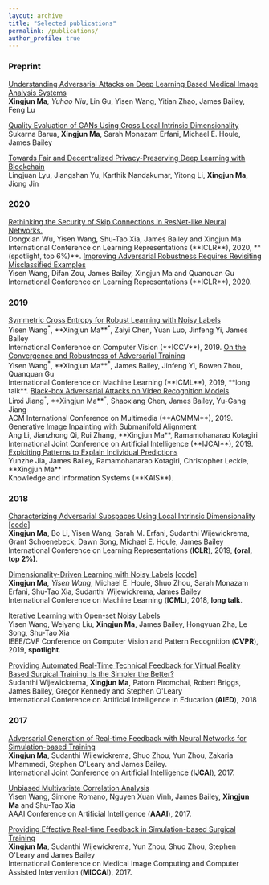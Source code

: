 ```yaml
---
layout: archive
title: "Selected publications"
permalink: /publications/
author_profile: true
---
```


### Preprint

<a href="https://arxiv.org/abs/1907.10456" target="_blank">Understanding Adversarial Attacks on Deep Learning Based Medical Image Analysis Systems</a><br/>
**Xingjun Ma**<sup>*</sup>, Yuhao Niu<sup>*</sup>, Lin Gu, Yisen Wang, Yitian Zhao, James Bailey, Feng Lu


<a href="https://arxiv.org/abs/1905.00643" target="_blank">Quality Evaluation of GANs Using Cross Local Intrinsic Dimensionality</a><br/>
Sukarna Barua, **Xingjun Ma**, Sarah Monazam Erfani, Michael E. Houle, James Bailey

<a href="https://arxiv.org/abs/1906.01167" target="_blank">Towards Fair and Decentralized Privacy-Preserving Deep Learning with Blockchain</a><br/>
Lingjuan Lyu, Jiangshan Yu, Karthik Nandakumar, Yitong Li, **Xingjun Ma**, Jiong Jin

### 2020

<a href="https://openreview.net/forum?id=BJlRs34Fvr" target="_blank">
Rethinking the Security of Skip Connections in ResNet-like Neural Networks.</a><br/>
Dongxian Wu, Yisen Wang, Shu-Tao Xia, James Bailey and Xingjun Ma<br/>
International Conference on Learning Representations (**ICLR**), 2020, **(spotlight, top 6%)**.

<a href="https://openreview.net/forum?id=rklOg6EFwS" target="_blank">
Improving Adversarial Robustness Requires Revisiting Misclassified Examples</a><br/> Yisen Wang, Difan Zou, James Bailey, Xingjun Ma and Quanquan Gu <br/>
International Conference on Learning Representations (**ICLR**), 2020.

### 2019

<a href="https://arxiv.org/abs/1908.06112" target="_blank">
Symmetric Cross Entropy for Robust Learning with Noisy Labels</a><br/>
Yisen Wang<sup>*</sup>, **Xingjun Ma**<sup>*</sup>, Zaiyi Chen, Yuan Luo, Jinfeng Yi, James Bailey<br/>
International Conference on Computer Vision (**ICCV**), 2019.

<a href="http://proceedings.mlr.press/v97/wang19i/wang19i.pdf" target="_blank">
On the Convergence and Robustness of Adversarial Training</a><br/>
Yisen Wang<sup>*</sup>, **Xingjun Ma**<sup>*</sup>, James Bailey, Jinfeng Yi, Bowen Zhou, Quanquan Gu<br/>
International Conference on Machine Learning (**ICML**), 2019, **long talk**.

<a href="https://arxiv.org/abs/1904.05181" target="_blank">
Black-box Adversarial Attacks on Video Recognition Models</a><br/>
Linxi Jiang<sup>*</sup>, **Xingjun Ma**<sup>*</sup>, Shaoxiang Chen, James Bailey, Yu-Gang Jiang<br/>
ACM International Conference on Multimedia (**ACMMM**), 2019.

<a href="http://arxiv.org/abs/1908.00211" target="_blank">
Generative Image Inpainting with Submanifold Alignment</a><br/>
Ang Li, Jianzhong Qi, Rui Zhang, **Xingjun Ma**, Ramamohanarao Kotagiri<br/>
International Joint Conference on Artificial Intelligence (**IJCAI**), 2019.

<a href="https://people.eng.unimelb.edu.au/baileyj/papers/KAIS2019.pdf" target="_blank"> 
Exploiting Patterns to Explain Individual Predictions</a><br/>
Yunzhe Jia, James Bailey, Ramamohanarao Kotagiri, Christopher Leckie, **Xingjun Ma**<br/>
Knowledge and Information Systems (**KAIS**).

<!-- 
<a href="https://minerva-access.unimelb.edu.au/bitstream/handle/11343/219680/Machine%20Learning%20with%20Adversarial%20Perturbations%20and%20Noisy%20Labels.pdf?sequence=1&isAllowed=y" target="_blank">Machine Learning with Adversarial Perturbations and Noisy Labels</a><br/>
Xingjun Ma, PhD thesis.
-->

### 2018

<a href="https://arxiv.org/pdf/1801.02613.pdf" target="_blank">Characterizing Adversarial Subspaces Using Local Intrinsic Dimensionality</a> [<a href="https://github.com/xingjunm/lid_adversarial_subspace_detection" target="_blank">code</a>]<br/>
**Xingjun Ma**, Bo Li, Yisen Wang, Sarah M. Erfani, Sudanthi Wijewickrema,  Grant Schoenebeck, Dawn Song, Michael E. Houle, James Bailey<br/>
International Conference on Learning Representations (**ICLR**), 2019, **(oral, top 2%)**.


<a href="https://arxiv.org/pdf/1806.02612.pdf" target="_blank">Dimensionality-Driven Learning with Noisy Labels</a> [<a href="https://github.com/xingjunm/dimensionality-driven-learning" target="_blank">code</a>]<br/>
**Xingjun Ma**<sup>*</sup>, Yisen Wang<sup>*</sup>, Michael E. Houle, Shuo Zhou, Sarah Monazam Erfani, Shu-Tao Xia, Sudanthi Wijewickrema, James Bailey<br/>
International Conference on Machine Learning (**ICML**), 2018, **long talk**.

<a href="https://arxiv.org/pdf/1804.00092.pdf" target="_blank">Iterative Learning with Open-set Noisy Labels</a><br/>
Yisen Wang, Weiyang Liu, **Xingjun Ma**, James Bailey,  Hongyuan  Zha, Le Song, Shu-Tao Xia<br/>
IEEE/CVF Conference on Computer Vision and Pattern Recognition (**CVPR**), 2019, **spotlight**.


<a href="https://people.eng.unimelb.edu.au/baileyj/papers/AIED2018.pdf" target="_blank">Providing Automated Real-Time Technical Feedback for Virtual Reality Based Surgical Training: Is the Simpler the Better?</a><br/>
Sudanthi Wijewickrema, **Xingjun Ma**, Patorn Piromchai, Robert Briggs, James Bailey, Gregor Kennedy and Stephen O'Leary<br/>
International Conference on Artificial Intelligence in Education (**AIED**), 2018

<!-- 
<a href="https://people.eng.unimelb.edu.au/baileyj/papers/CBMS_2018_final.pdf" target="_blank">Development and Validation of a Virtual Reality Tutor to Teach Clinically Oriented Surgical Anatomy of the Ear</a><br/>
Sudanthi Wijewickrema, Bridget Copson, **Xingjun Ma**, Robert Briggs, James Bailey, Gregor Kennedy and Stephen O'Leary<br/> 
International Symposium on Computer-Based Medical Systems (**CBMS**), 2018
-->


### 2017

<a href="https://arxiv.org/pdf/1703.01460.pdf" target="_blank">Adversarial Generation of Real-time Feedback with Neural Networks for Simulation-based Training</a><br/> 
**Xingjun Ma**, Sudanthi Wijewickrema, Shuo Zhou, Yun Zhou, Zakaria Mhammedi, Stephen O'Leary and James Bailey.<br/>
International Joint Conference on Artificial Intelligence (**IJCAI**), 2017.

<a href="http://people.eng.unimelb.edu.au/baileyj/papers/AAAI_17_CR.pdf" target="_blank">Unbiased Multivariate Correlation Analysis</a><br/> 
Yisen Wang, Simone Romano, Nguyen Xuan Vinh, James Bailey, **Xingjun Ma** and Shu-Tao Xia<br/> 
AAAI Conference on Artificial Intelligence (**AAAI**), 2017.

<a href="https://arxiv.org/pdf/1703.01460.pdf" target="_blank">Providing Effective Real-time Feedback in Simulation-based Surgical Training</a><br/> 
**Xingjun Ma**, Sudanthi Wijewickrema, Yun Zhou, Shuo Zhou, Stephen O'Leary and James Bailey<br/> 
International Conference on Medical Image Computing and Computer Assisted Intervention (**MICCAI**), 2017.

<!-- 
<a href="http://people.eng.unimelb.edu.au/baileyj/papers/cbms-2017-2.pdf" target="_blank">Simulation for Training Cochlear Implant Electrode Insertion</a><br/>
**Xingjun Ma**, Sudanthi Wijewickremay, Yun Zhou, Bridget Copson, James Bailey, Gregor Kennedy and Stephen O'Leary<br/>
International Symposium on Computer-Based Medical Systems (**CBMS**), 2017


<a href="http://people.eng.unimelb.edu.au/baileyj/papers/cbms-2017-1.pdf" target="_blank">Design and Evaluation of a Virtual Reality Simulation Module for Training Advanced Temporal Bone Surgery</a><br/>
Sudanthi Wijewickremay, Bridget Copson, Yun Zhou, **Xingjun Ma**, Robert Briggs, James Bailey, Gregor Kennedy and Stephen O'Leary<br/>
International Symposium on Computer-Based Medical Systems (**CBMS**), 2017


<a href="https://arxiv.org/pdf/1705.04683.pdf" target="_blank">Feedback Techniques in Computer-Based Simulation Training: A Survey</a><br/>
Sudanthi Wijewickrema, **Xingjun Ma**, James Bailey, Gregor Kennedy and Stephen O'Leary<br/>
arXiv preprint

2016
-----
<a href="https://arxiv.org/pdf/1703.01468.pdf" target="_blank">Finding Influentials in Twitter: A Temporal Influence Ranking Model</a><br/>
**Xingjun Ma**, Chunping Li, James Bailey and Sudanthi Wijewickrema<br/>
Australasian Data Mining (**AusDM**), 2016
-->


